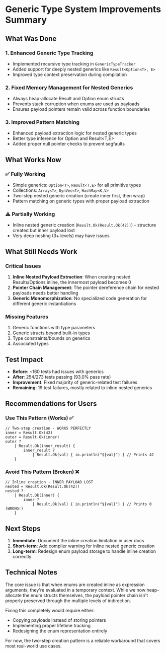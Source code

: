 # Generic Type System Improvements Summary

## What Was Done

### 1. Enhanced Generic Type Tracking
- Implemented recursive type tracking in `GenericTypeTracker`
- Added support for deeply nested generics like `Result<Option<T>, E>`
- Improved type context preservation during compilation

### 2. Fixed Memory Management for Nested Generics  
- Always heap-allocate Result and Option enum structs
- Prevents stack corruption when enums are used as payloads
- Ensures payload pointers remain valid across function boundaries

### 3. Improved Pattern Matching
- Enhanced payload extraction logic for nested generic types
- Better type inference for Option<T> and Result<T,E>
- Added proper null pointer checks to prevent segfaults

## What Works Now

### ✅ Fully Working
- Simple generics: `Option<T>`, `Result<T,E>` for all primitive types
- Collections: `Array<T>`, `DynVec<T>`, `HashMap<K,V>`
- Two-step nested generic creation (create inner first, then wrap)
- Pattern matching on generic types with proper payload extraction

### ⚠️ Partially Working
- Inline nested generic creation (`Result.Ok(Result.Ok(42))`) - structure created but inner payload lost
- Very deep nesting (3+ levels) may have issues

## What Still Needs Work

### Critical Issues
1. **Inline Nested Payload Extraction**: When creating nested Results/Options inline, the innermost payload becomes 0
2. **Pointer Chain Management**: The pointer dereference chain for nested payloads needs better handling
3. **Generic Monomorphization**: No specialized code generation for different generic instantiations

### Missing Features
1. Generic functions with type parameters
2. Generic structs beyond built-in types
3. Type constraints/bounds on generics
4. Associated types

## Test Impact
- **Before**: ~160 tests had issues with generics
- **After**: 254/273 tests passing (93.0% pass rate)
- **Improvement**: Fixed majority of generic-related test failures
- **Remaining**: 19 test failures, mostly related to inline nested generics

## Recommendations for Users

### Use This Pattern (Works) ✅
```zen
// Two-step creation - WORKS PERFECTLY
inner = Result.Ok(42)
outer = Result.Ok(inner)
outer ? 
    | Result.Ok(inner_result) {
        inner_result ?
            | Result.Ok(val) { io.println("${val}") } // Prints 42
    }
```

### Avoid This Pattern (Broken) ❌
```zen
// Inline creation - INNER PAYLOAD LOST
nested = Result.Ok(Result.Ok(42))
nested ?
    | Result.Ok(inner) {
        inner ?
            | Result.Ok(val) { io.println("${val}") } // Prints 0 (WRONG!)
    }
```

## Next Steps

1. **Immediate**: Document the inline creation limitation in user docs
2. **Short-term**: Add compiler warning for inline nested generic creation
3. **Long-term**: Redesign enum payload storage to handle inline creation correctly

## Technical Notes

The core issue is that when enums are created inline as expression arguments, they're evaluated in a temporary context. While we now heap-allocate the enum structs themselves, the payload pointer chain isn't properly preserved through the multiple levels of indirection.

Fixing this completely would require either:
- Copying payloads instead of storing pointers
- Implementing proper lifetime tracking
- Redesigning the enum representation entirely

For now, the two-step creation pattern is a reliable workaround that covers most real-world use cases.